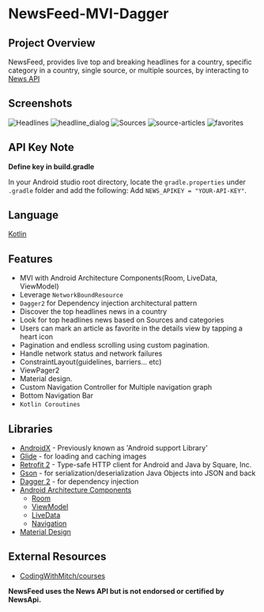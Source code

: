 # NewsFeed-MVI-Dagger

## Project Overview

NewsFeed, provides live top and breaking headlines for a country, specific category in a country, single source, or multiple sources, by interacting to [News API](https://newsapi.org/)

## Screenshots

![Headlines](https://user-images.githubusercontent.com/51857962/77375276-1e23cd80-6dc1-11ea-9e38-69da7f95a66e.png) ![headline_dialog](https://user-images.githubusercontent.com/51857962/77375281-211ebe00-6dc1-11ea-9e73-d1a97f362fda.png) ![Sources](https://user-images.githubusercontent.com/51857962/77375284-25e37200-6dc1-11ea-965c-1915ad1d78b4.png) ![source-articles](https://user-images.githubusercontent.com/51857962/77375290-2976f900-6dc1-11ea-8a05-4423bdb36a3b.png) ![favorites](https://user-images.githubusercontent.com/51857962/77375294-2bd95300-6dc1-11ea-8d97-0c081ed41224.png)

## API Key Note

**Define key in build.gradle**

In your Android studio root directory, locate the `gradle.properties` under `.gradle` folder and add the following:
Add `NEWS_APIKEY = "YOUR-API-KEY"`.

## Language

[Kotlin](https://kotlinlang.org/)

## Features

- MVI with Android Architecture Components(Room, LiveData, ViewModel)
- Leverage `NetworkBoundResource`
- `Dagger2` for Dependency injection architectural pattern
- Discover the top headlines news in a country
- Look for top headlines news based on Sources and categories
- Users can mark an article as favorite in the details view by tapping a heart icon
- Pagination and endless scrolling using custom pagination.
- Handle network status and network failures
- ConstraintLayout(guidelines, barriers... etc)
- ViewPager2
- Material design.
- Custom Navigation Controller for Multiple navigation graph
- Bottom Navigation Bar
- `Kotlin Coroutines`

## Libraries

- [AndroidX](https://developer.android.com/jetpack/androidx/) - Previously known as 'Android support Library'
- [Glide](https://github.com/bumptech/glide) - for loading and caching images
- [Retrofit 2](https://github.com/square/retrofit) - Type-safe HTTP client for Android and Java by Square, Inc.
- [Gson](https://github.com/google/gson) - for serialization/deserialization Java Objects into JSON and back
- [Dagger 2](https://dagger.dev/) - for dependency injection
- [Android Architecture Components](https://developer.android.com/topic/libraries/architecture/)
  - [Room](https://developer.android.com/topic/libraries/architecture/room)
  - [ViewModel](https://developer.android.com/topic/libraries/architecture/viewmodel)
  - [LiveData](https://developer.android.com/topic/libraries/architecture/livedata)
  - [Navigation](https://developer.android.com/guide/navigation?gclid=CjwKCAiA-vLyBRBWEiwAzOkGVLT4zk8NhxWujb6P4i-NUdcw4U3hWy5gKcnTkHE3IgE18_dayy7bBRoCxtYQAvD_BwE)
- [Material Design](https://material.io/develop/)

## External Resources

- [CodingWithMitch/courses](https://codingwithmitch.com/courses/)

**NewsFeed uses the News API but is not endorsed or certified by NewsApi.**
